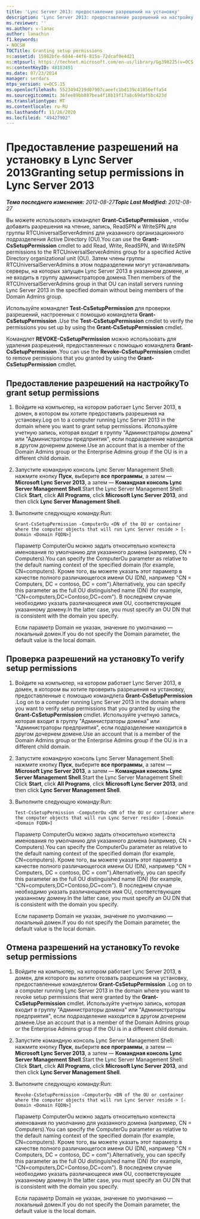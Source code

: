 ```yaml
---
title: 'Lync Server 2013: предоставление разрешений на установку'
description: 'Lync Server 2013: предоставление разрешений на настройку.'
ms.reviewer: ''
ms.author: v-lanac
author: lanachin
f1.keywords:
- NOCSH
TOCTitle: Granting setup permissions
ms:assetid: 15982bfe-6844-44f6-815a-72dcaf0e4d21
ms:mtpsurl: https://technet.microsoft.com/en-us/library/Gg398225(v=OCS.15)
ms:contentKeyID: 48183491
ms.date: 07/23/2014
manager: serdars
mtps_version: v=OCS.15
ms.openlocfilehash: 5523494219d07907caeefc1bd139c41856effa54
ms.sourcegitcommit: 36fee89bb887bea4f18b19f17a8c69daf5bc423d
ms.translationtype: MT
ms.contentlocale: ru-RU
ms.lasthandoff: 11/26/2020
ms.locfileid: "49427902"
---
```

# <a name="granting-setup-permissions-in-lync-server-2013"></a><span data-ttu-id="dd5e5-103">Предоставление разрешений на установку в Lync Server 2013</span><span class="sxs-lookup"><span data-stu-id="dd5e5-103">Granting setup permissions in Lync Server 2013</span></span>

<div data-xmlns="http://www.w3.org/1999/xhtml">

<div class="topic" data-xmlns="http://www.w3.org/1999/xhtml" data-msxsl="urn:schemas-microsoft-com:xslt" data-cs="https://msdn.microsoft.com/">

<div data-asp="https://msdn2.microsoft.com/asp">



</div>

<div id="mainSection">

<div id="mainBody"><span data-ttu-id="dd5e5-104">

<span> </span></span><span class="sxs-lookup"><span data-stu-id="dd5e5-104">

<span> </span></span></span>

<span data-ttu-id="dd5e5-105">_**Тема последнего изменения:** 2012-08-27_</span><span class="sxs-lookup"><span data-stu-id="dd5e5-105">_**Topic Last Modified:** 2012-08-27_</span></span>

<span data-ttu-id="dd5e5-106">Вы можете использовать командлет **Grant-CsSetupPermission** , чтобы добавить разрешения на чтение, запись, ReadSPN и WriteSPN для группы RTCUniversalServerAdmins для указанного организационного подразделения Active Directory (OU).</span><span class="sxs-lookup"><span data-stu-id="dd5e5-106">You can use the **Grant-CsSetupPermission** cmdlet to add Read, Write, ReadSPN, and WriteSPN permissions to the RTCUniversalServerAdmins group for a specified Active Directory organizational unit (OU).</span></span> <span data-ttu-id="dd5e5-107">Затем члены группы RTCUniversalServerAdmins в этом подразделении могут устанавливать серверы, на которых запущен Lync Server 2013 в указанном домене, и не входить в группу администраторов домена.</span><span class="sxs-lookup"><span data-stu-id="dd5e5-107">Then members of the RTCUniversalServerAdmins group in that OU can install servers running Lync Server 2013 in the specified domain without being members of the Domain Admins group.</span></span>

<span data-ttu-id="dd5e5-108">Используйте командлет **Test-CsSetupPermission** для проверки разрешений, настроенных с помощью командлета **Grant-CsSetupPermission** .</span><span class="sxs-lookup"><span data-stu-id="dd5e5-108">Use the **Test-CsSetupPermission** cmdlet to verify the permissions you set up by using the **Grant-CsSetupPermission** cmdlet.</span></span>

<span data-ttu-id="dd5e5-109">Командлет **REVOKE-CsSetupPermission** можно использовать для удаления разрешений, предоставленных с помощью командлета **Grant-CsSetupPermission** .</span><span class="sxs-lookup"><span data-stu-id="dd5e5-109">You can use the **Revoke-CsSetupPermission** cmdlet to remove permissions that you granted by using the **Grant-CsSetupPermission** cmdlet.</span></span>

<div>

## <a name="to-grant-setup-permissions"></a><span data-ttu-id="dd5e5-110">Предоставление разрешений на настройку</span><span class="sxs-lookup"><span data-stu-id="dd5e5-110">To grant setup permissions</span></span>

1.  <span data-ttu-id="dd5e5-111">Войдите на компьютер, на котором работает Lync Server 2013, в домен, в котором вы хотите предоставить разрешения на установку.</span><span class="sxs-lookup"><span data-stu-id="dd5e5-111">Log on to a computer running Lync Server 2013 in the domain where you want to grant setup permissions.</span></span> <span data-ttu-id="dd5e5-112">Используйте учетную запись, которая входит в группу "Администраторы домена" или "Администраторы предприятия", если подразделение находится в другом дочернем домене.</span><span class="sxs-lookup"><span data-stu-id="dd5e5-112">Use an account that is a member of the Domain Admins group or the Enterprise Admins group if the OU is in a different child domain.</span></span>

2.  <span data-ttu-id="dd5e5-113">Запустите командную консоль Lync Server Management Shell: нажмите кнопку **Пуск**, выберите **все программы**, а затем — **Microsoft Lync Server 2013**, а затем — **Командная консоль Lync Server Management Shell**.</span><span class="sxs-lookup"><span data-stu-id="dd5e5-113">Start the Lync Server Management Shell: Click **Start**, click **All Programs**, click **Microsoft Lync Server 2013**, and then click **Lync Server Management Shell**.</span></span>

3.  <span data-ttu-id="dd5e5-114">Выполните следующую команду:</span><span class="sxs-lookup"><span data-stu-id="dd5e5-114">Run:</span></span>
    
        Grant-CsSetupPermission -ComputerOu <DN of the OU or container where the computer objects that will run Lync Server reside > [-Domain <Domain FQDN>]
    
    <span data-ttu-id="dd5e5-115">Параметр ComputerOu можно задать относительно контекста именования по умолчанию для указанного домена (например, CN = Computers).</span><span class="sxs-lookup"><span data-stu-id="dd5e5-115">You can specify the ComputerOu parameter as relative to the default naming context of the specified domain (for example, CN=computers).</span></span> <span data-ttu-id="dd5e5-116">Кроме того, вы можете указать этот параметр в качестве полного различающегося имени OU (DN), например "CN = Computers, DC = contoso, DC = com").</span><span class="sxs-lookup"><span data-stu-id="dd5e5-116">Alternatively, you can specify this parameter as the full OU distinguished name (DN) (for example, "CN=computers,DC=Contoso,DC=com").</span></span> <span data-ttu-id="dd5e5-117">В последнем случае необходимо указать различающееся имя OU, соответствующее указанному домену.</span><span class="sxs-lookup"><span data-stu-id="dd5e5-117">In the latter case, you must specify an OU DN that is consistent with the domain you specify.</span></span>
    
    <span data-ttu-id="dd5e5-118">Если параметр Domain не указан, значение по умолчанию — локальный домен.</span><span class="sxs-lookup"><span data-stu-id="dd5e5-118">If you do not specify the Domain parameter, the default value is the local domain.</span></span>

</div>

<div>

## <a name="to-verify-setup-permissions"></a><span data-ttu-id="dd5e5-119">Проверка разрешений на установку</span><span class="sxs-lookup"><span data-stu-id="dd5e5-119">To verify setup permissions</span></span>

1.  <span data-ttu-id="dd5e5-120">Войдите на компьютер, на котором работает Lync Server 2013, в домен, в котором вы хотите проверить разрешения на установку, предоставленные с помощью командлета **Grant-CsSetupPermission** .</span><span class="sxs-lookup"><span data-stu-id="dd5e5-120">Log on to a computer running Lync Server 2013 in the domain where you want to verify setup permissions that you granted by using the **Grant-CsSetupPermission** cmdlet.</span></span> <span data-ttu-id="dd5e5-121">Используйте учетную запись, которая входит в группу "Администраторы домена" или "Администраторы предприятия", если подразделение находится в другом дочернем домене.</span><span class="sxs-lookup"><span data-stu-id="dd5e5-121">Use an account that is a member of the Domain Admins group or the Enterprise Admins group if the OU is in a different child domain.</span></span>

2.  <span data-ttu-id="dd5e5-122">Запустите командную консоль Lync Server Management Shell: нажмите кнопку **Пуск**, выберите **все программы**, а затем — **Microsoft Lync Server 2013**, а затем — **Командная консоль Lync Server Management Shell**.</span><span class="sxs-lookup"><span data-stu-id="dd5e5-122">Start the Lync Server Management Shell: Click **Start**, click **All Programs**, click **Microsoft Lync Server 2013**, and then click **Lync Server Management Shell**.</span></span>

3.  <span data-ttu-id="dd5e5-123">Выполните следующую команду:</span><span class="sxs-lookup"><span data-stu-id="dd5e5-123">Run:</span></span>
    
        Test-CsSetupPermission -ComputerOu <DN of the OU or container where the computer objects that will run Lync Server reside> [-Domain <Domain FQDN>]
    
    <span data-ttu-id="dd5e5-124">Параметр ComputerOu можно задать относительно контекста именования по умолчанию для указанного домена (например, CN = Computers).</span><span class="sxs-lookup"><span data-stu-id="dd5e5-124">You can specify the ComputerOu parameter as relative to the default naming context of the specified domain (for example, CN=computers).</span></span> <span data-ttu-id="dd5e5-125">Кроме того, вы можете указать этот параметр в качестве полного различающегося имени OU (DN), например "CN = Computers, DC = contoso, DC = com").</span><span class="sxs-lookup"><span data-stu-id="dd5e5-125">Alternatively, you can specify this parameter as the full OU distinguished name (DN) (for example, "CN=computers,DC=Contoso,DC=com").</span></span> <span data-ttu-id="dd5e5-126">В последнем случае необходимо указать различающееся имя OU, соответствующее указанному домену.</span><span class="sxs-lookup"><span data-stu-id="dd5e5-126">In the latter case, you must specify an OU DN that is consistent with the domain you specify.</span></span>
    
    <span data-ttu-id="dd5e5-127">Если параметр Domain не указан, значение по умолчанию — локальный домен.</span><span class="sxs-lookup"><span data-stu-id="dd5e5-127">If you do not specify the Domain parameter, the default value is the local domain.</span></span>

</div>

<div>

## <a name="to-revoke-setup-permissions"></a><span data-ttu-id="dd5e5-128">Отмена разрешений на установку</span><span class="sxs-lookup"><span data-stu-id="dd5e5-128">To revoke setup permissions</span></span>

1.  <span data-ttu-id="dd5e5-129">Войдите на компьютер, на котором работает Lync Server 2013, в домен, для которого вы хотите отозвать разрешения на установку, предоставленные командлетом **Grant-CsSetupPermission** .</span><span class="sxs-lookup"><span data-stu-id="dd5e5-129">Log on to a computer running Lync Server 2013 in the domain where you want to revoke setup permissions that were granted by the **Grant-CsSetupPermission** cmdlet.</span></span> <span data-ttu-id="dd5e5-130">Используйте учетную запись, которая входит в группу "Администраторы домена" или "Администраторы предприятия", если подразделение находится в другом дочернем домене.</span><span class="sxs-lookup"><span data-stu-id="dd5e5-130">Use an account that is a member of the Domain Admins group or the Enterprise Admins group if the OU is in a different child domain.</span></span>

2.  <span data-ttu-id="dd5e5-131">Запустите командную консоль Lync Server Management Shell: нажмите кнопку **Пуск**, выберите **все программы**, а затем — **Microsoft Lync Server 2013**, а затем — **Командная консоль Lync Server Management Shell**.</span><span class="sxs-lookup"><span data-stu-id="dd5e5-131">Start the Lync Server Management Shell: Click **Start**, click **All Programs**, click **Microsoft Lync Server 2013**, and then click **Lync Server Management Shell**.</span></span>

3.  <span data-ttu-id="dd5e5-132">Выполните следующую команду:</span><span class="sxs-lookup"><span data-stu-id="dd5e5-132">Run:</span></span>
    
        Revoke-CsSetupPermission -ComputerOu <DN of the OU or container where the computer objects that will run Lync Server reside > [-Domain <Domain FQDN>]
    
    <span data-ttu-id="dd5e5-133">Параметр ComputerOu можно задать относительно контекста именования по умолчанию для указанного домена (например, CN = Computers).</span><span class="sxs-lookup"><span data-stu-id="dd5e5-133">You can specify the ComputerOu parameter as relative to the default naming context of the specified domain (for example, CN=computers).</span></span> <span data-ttu-id="dd5e5-134">Кроме того, вы можете указать этот параметр в качестве полного различающегося имени OU (DN), например "CN = Computers, DC = contoso, DC = com").</span><span class="sxs-lookup"><span data-stu-id="dd5e5-134">Alternatively, you can specify this parameter as the full OU distinguished name (DN) (for example, "CN=computers,DC=Contoso,DC=com").</span></span> <span data-ttu-id="dd5e5-135">В последнем случае необходимо указать различающееся имя OU, соответствующее указанному домену.</span><span class="sxs-lookup"><span data-stu-id="dd5e5-135">In the latter case, you must specify an OU DN that is consistent with the domain you specify.</span></span>
    
    <span data-ttu-id="dd5e5-136">Если параметр Domain не указан, значение по умолчанию — локальный домен.</span><span class="sxs-lookup"><span data-stu-id="dd5e5-136">If you do not specify the Domain parameter, the default value is the local domain.</span></span>

<span data-ttu-id="dd5e5-137"></div>

</div>

<span> </span>

</div>

</div>

</span><span class="sxs-lookup"><span data-stu-id="dd5e5-137"></div>

</div>

<span> </span>

</div>

</div>

</span></span></div>

